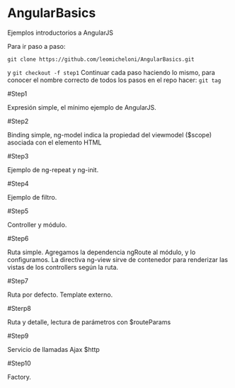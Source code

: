 AngularBasics
=============
Ejemplos introductorios a AngularJS

Para ir paso a paso:
````batch
git clone https://github.com/leomicheloni/AngularBasics.git
````
y
````git checkout -f step1````
Continuar cada paso haciendo lo mismo, para conocer el nombre correcto de todos los pasos en el repo hacer:
````git tag````

#Step1

Expresión simple, el mínimo ejemplo de AngularJS.

#Step2

Binding simple, ng-model indica la propiedad del viewmodel ($scope) asociada con el elemento HTML

#Step3

Ejemplo de ng-repeat y ng-init.

#Step4

Ejemplo de filtro.

#Step5

Controller y módulo.

#Step6

Ruta simple.
Agregamos la dependencia ngRoute al módulo, y lo configuramos.
La directiva ng-view sirve de contenedor para renderizar las vistas de los controllers según la ruta.

#Step7

Ruta por defecto. Template externo.

#Sterp8

Ruta y detalle, lectura de parámetros con $routeParams

#Step9

Servicio de llamadas Ajax $http

#Step10
	
Factory.
